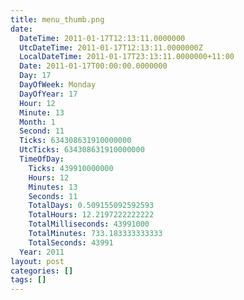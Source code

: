 ```yaml
---
title: menu_thumb.png
date:
  DateTime: 2011-01-17T12:13:11.0000000
  UtcDateTime: 2011-01-17T12:13:11.0000000Z
  LocalDateTime: 2011-01-17T23:13:11.0000000+11:00
  Date: 2011-01-17T00:00:00.0000000
  Day: 17
  DayOfWeek: Monday
  DayOfYear: 17
  Hour: 12
  Minute: 13
  Month: 1
  Second: 11
  Ticks: 634308631910000000
  UtcTicks: 634308631910000000
  TimeOfDay:
    Ticks: 439910000000
    Hours: 12
    Minutes: 13
    Seconds: 11
    TotalDays: 0.509155092592593
    TotalHours: 12.2197222222222
    TotalMilliseconds: 43991000
    TotalMinutes: 733.183333333333
    TotalSeconds: 43991
  Year: 2011
layout: post
categories: []
tags: []
---
```



